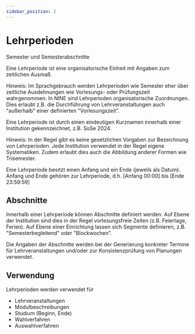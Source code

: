```yaml
---
sidebar_position: 2
---
```


# Lehrperioden

Semester und Semesterabschnitte

Eine Lehrperiode ist eine organisatorische Einheit mit Angaben zum zeitlichen Ausmaß.

Hinweis:
Im Sprachgebrauch werden Lehrperioden wie Semester eher über zeitliche Ausdehnungen wie Vorlesungs- oder Prüfungszeit wahrgenommen. In NINE sind Lehrperioden organisatorische Zuordnungen. Dies erlaubt z.B. die Durchführung von Lehrveranstaltungen auch "außerhalb" einer definierten "Vorlesungszeit".

Eine Lehrperiode ist durch einen eindeutigen Kurznamen innerhalb einer Institution gekennzeichnet, z.B. SoSe 2024.

Hinweis:
In der Regel gibt es keine gesetzlichen Vorgaben zur Bezeichnung von Lehrperioden. Jede Institution verwendet in der Regel eigene Systematiken. Zudem erlaubt dies auch die Abbildung anderer Formen wie Trisemester.

Eine Lehrperiode besitzt einen Anfang und ein Ende (jeweils als Datum). Anfang und Ende gehören zur Lehrperiode, d.h. [Anfang 00:00] bis [Ende 23:59:59]

## Abschnitte

Innerhalb einer Lehrperiode können Abschnitte definiert werden. Auf Ebene der Institution sind dies in der Regel vorlesungsfreie Zeiten (z.B. Feiertage, Ferien). Auf Ebene einer Einrichtung lassen sich Segmente definieren, z.B. "Semesterbegleitend" oder "Blockwochen".

Die Angaben der Abschnitte werden bei der Generierung konkreter Termine für Lehrveranstaltungen und/oder zur Konsistenzprüfung von Planungen verwendet.

## Verwendung

Lehrperioden werden verwendet für

- Lehrveranstaltungen
- Modulbeschreibungen
- Studium (Beginn, Ende)
- Wahlverfahren
- Auswahlverfahren

